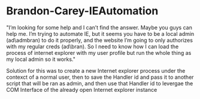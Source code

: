 # Brandon-Carey-IEAutomation
"I’m looking for some help and I can’t find the answer. Maybe you guys can help me. I’m trying to automate IE, but it seems you have to be a local admin (ad\admbran) to do it properly, and the website I’m going to only authorizes with my regular creds (ad\bran). So I need to know how I can load the process of internet explorer with my user profile but run the whole thing as my local admin so it works."

Solution for this was to create a new Internet explorer process under the contexct of a normal user, then to save the Handler id and pass it to another script that will be ran as admin, and then use that Handler id to levergae the COM Interface of the already open Internet explorer instance
